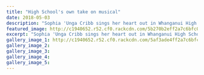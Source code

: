 ```yaml
---
title: "High School's own take on musical"
date: 2018-05-03
description: "Sophia 'Unga Cribb sings her heart out in Whanganui High School's performance of Once On This Island..."
featured_image: http://c1940652.r52.cf0.rackcdn.com/5b270b2eff2a7c6bfc0023d6/Sophia-Unga-Chron-3-May.gif
excerpt: "Sophia 'Unga Cribb sings her heart out in Whanganui High School's performance of Once On This Island."
gallery_image_1: http://c1940652.r52.cf0.rackcdn.com/5af3ade4ff2a7c6bfc001c53/sophia-Unga-plus..-3-may.jpg
gallery_image_2: 
gallery_image_3: 
gallery_image_4: 
gallery_image_5: 
---
```

